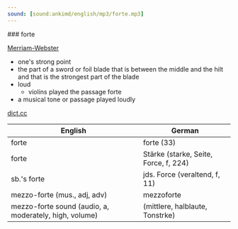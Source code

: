 ```yaml
---
sound: [sound:ankimd/english/mp3/forte.mp3]
---
```


\### forte

[Merriam-Webster](https://www.merriam-webster.com/dictionary/forte)

- one's strong point
- the part of a sword or foil blade that is between the middle and the hilt and that is the strongest part of the blade
- loud
    - violins played the passage forte
- a musical tone or passage played loudly

[dict.cc](https://www.dict.cc/forte)

| English        | German       |
| -------------- | ------------ |
| forte | forte (33) |
| forte | Stärke (starke, Seite, Force, f, 224) |
| sb.'s forte | jds. Force (veraltend, f, 11) |
| mezzo-forte <mf> (mus., adj, adv) | mezzoforte <mf> |
| mezzo-forte sound (audio, a, moderately, high, volume) |  (mittlere, halblaute, Tonstrke) |
